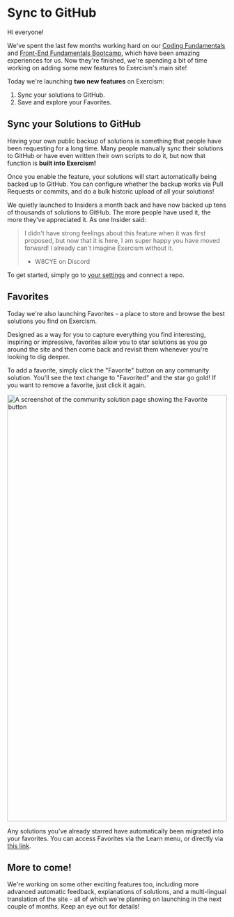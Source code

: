 # Sync to GitHub

Hi everyone!

We've spent the last few months working hard on our [Coding Fundamentals](https://exercism.org/courses/coding-fundamentals) and [Front-End Fundamentals Bootcamp](https://exercism.org/courses/front-end-fundamentals), which have been amazing experiences for us. Now they're finished, we're spending a bit of time working on adding some new features to Exercism's main site!

Today we're launching **two new features** on Exercism:
1. Sync your solutions to GitHub.
2. Save and explore your Favorites.

## Sync your Solutions to GitHub

Having your own public backup of solutions is something that people have been requesting for a long time. 
Many people manually sync their solutions to GitHub or have even written their own scripts to do it, but now that function is **built into Exercism!**

Once you enable the feature, your solutions will start automatically being backed up to GitHub. You can configure whether the backup works via Pull Requests or commits, and do a bulk historic upload of all your solutions!

We quietly launched to Insiders a month back and have now backed up tens of thousands of solutions to GitHub. The more people have used it, the more they've appreciated it. As one Insider said:

> I didn't have strong feelings about this feature when it was first proposed, but now that it is here, I am super happy you have moved forward! I already can't imagine Exercism without it.
> - W8CYE on Discord

To get started, simply go to [your settings](https://exercism.org/settings/github_syncer) and connect a repo. 

## Favorites

Today we're also launching Favorites - a place to store and browse the best solutions you find on Exercism.

Designed as a way for you to capture everything you find interesting, inspiring or impressive, favorites allow you to star solutions as you go around the site and then come back and revisit them whenever you're looking to dig deeper.

To add a favorite, simply click the "Favorite" button on any community solution. You'll see the text change to "Favorited" and the star go gold!
If you want to remove a favorite, just click it again.

<img src="https://assets.exercism.org/images/community/favorites-button.png" alt="A screenshot of the community solution page showing the Favorite button" style="width:100%; max-width:600px;" width="2182" height="980" />

Any solutions you've already starred have automatically been migrated into your favorites. You can access Favorites via the Learn menu, or directly via [this link](https://exercism.org/favorites).

## More to come!

We're working on some other exciting features too, including more advanced automatic feedback, explanations of solutions, and a multi-lingual translation of the site - all of which we're planning on launching in the next couple of months. Keep an eye out for details!
